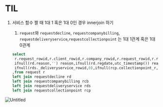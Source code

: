 # TIL

1. 서비스 함수 짤 때 1대 1 혹은 1대 0인 경우 innerjoin 하기

   1. `request`와 `requestdecline`, `requestcompanybilling`, `requestdeliveryservice`,`requestcollectionpoint` 는 1대 1관계 혹은 1대 0관계

   ```sql
   select 
    r.request_rowid,r.client_rowid,r.company_rowid,r.request_rowid,r.request_id,r.estdeliverystartdate,r.estdeliveryenddate,r.memo,r.regdate,r.editdate
    ifnull(rd.reason,'') reason,ifnull(rd.regdate,utc_timestamp()) reasonRegdate,ifnull(rcb.companybilling_r,'') companyBillingR,ifnull(rcb.id,'') companyBillingId,ifnull(rcb.memo,''),
    ifnull(rds._deliveryservice_rowid,0),ifnull(rcp.collectionpoint_r,0),ifnull(rcp.name,''),ifnull(rcp.addr,''),ifnull(rcp.lat,''),ifnull(rcp.lat,''),ifnull(rcp.lng)
   ,from request r 
   left join requestdecline rd 
   left join requestcompanybilling rcb
   left join requestdeliveryservice rds
   left join requestcollectionpoint rcp
   ```

![Untitled](https://s3-us-west-2.amazonaws.com/secure.notion-static.com/6cae15dc-6352-40f0-8cae-aba903c279b1/Untitled.png)
